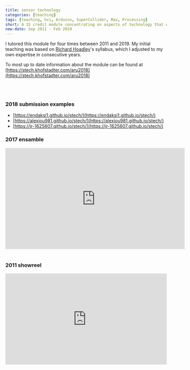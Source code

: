 ```yaml
---
title: sensor technology
categories: [teaching]
tags: [teaching, hci, Arduino, SuperCollider, Max, Processing]
short: A 15 credit module concentrating on aspects of technology that encourage live performance and audio manipulation, this module was designed to provide the knowledge and opportunity for students to create their own performances and sonic installations.
new-date: Sep 2011 - Feb 2019
---
```


I tutored this module for four times between 2011 and 2019. My initial teaching was based on [Richard Hoadley](http://rhoadley.net/)'s syllabus, which I adjusted to my own expertise in consecutive years. 

To most up to date information about the module can be found at [https://stech.khofstadter.com/aru2018](https://stech.khofstadter.com/aru2018)

<br>
<br>

### 2018 submission examples

- [https://endaksi1.github.io/stech/](https://endaksi1.github.io/stech/)
- [https://alexiou981.github.io/stech/](https://alexiou981.github.io/stech/)
- [https://jr-1625607.github.io/stech/](https://jr-1625607.github.io/stech/)


### 2017 ensamble

<iframe width="560" height="315" src="https://www.youtube.com/embed/QVUH9u_w1uY" title="YouTube video player" frameborder="0" allow="accelerometer; autoplay; clipboard-write; encrypted-media; gyroscope; picture-in-picture" allowfullscreen></iframe>

<br>
<br>

### 2011 showreel

<div style="padding:56.25% 0 0 0;position:relative;"><iframe src="https://player.vimeo.com/video/40533540?title=0&byline=0&portrait=0" style="position:absolute;top:0;left:0;width:100%;height:100%;" frameborder="0" allow="autoplay; fullscreen; picture-in-picture" allowfullscreen></iframe></div><script src="https://player.vimeo.com/api/player.js"></script>

